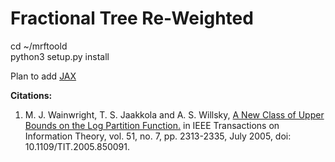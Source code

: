 
# Fractional Tree Re-Weighted


cd ~/mrftoold<br>
python3 setup.py install

Plan to add [JAX](https://jax.readthedocs.io/en/latest/notebooks/quickstart.html)




**Citations:**

1. M. J. Wainwright, T. S. Jaakkola and A. S. Willsky, [A New Class of Upper Bounds on the Log Partition Function.](https://ieeexplore.ieee.org/document/1459045) in IEEE Transactions on Information Theory, vol. 51, no. 7, pp. 2313-2335, July 2005, doi: 10.1109/TIT.2005.850091.


